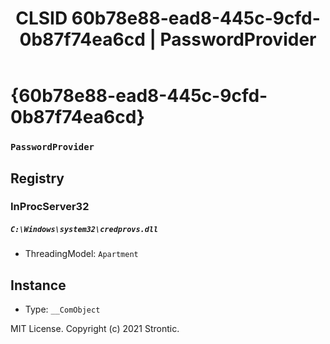 ﻿---
title: "CLSID 60b78e88-ead8-445c-9cfd-0b87f74ea6cd | PasswordProvider"
excerpt: What is COM-Object CLSID 60b78e88-ead8-445c-9cfd-0b87f74ea6cd?
---

# {60b78e88-ead8-445c-9cfd-0b87f74ea6cd}

### `PasswordProvider`

## Registry


### InProcServer32

##### `C:\Windows\system32\credprovs.dll`
* ThreadingModel: `Apartment`

## Instance

* Type: `__ComObject`

MIT License. Copyright (c) 2021 Strontic.


